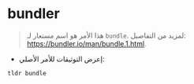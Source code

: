 # bundler 

> هذا الأمر هو اسم مستعار لـ `bundle`.
> لمزيد من التفاصيل: <https://bundler.io/man/bundle.1.html>.

- إعرض التوثيقات للأمر الأصلي:

`tldr bundle`
